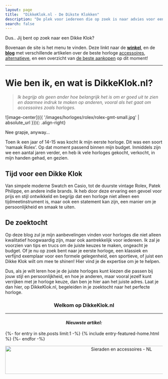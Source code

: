 ```yaml
---
layout: page
title:  "DikkeKlok.nl - De Dikste Klokken"
description: "De plek voor iedereen die op zoek is naar advies voor een eerste horloge, een klassieker, een sportief, of een echte Dikke Klok om mee te shinen!"
search: false
---
```

Dus.. Jij bent op zoek naar een Dikke Klok? 

Bovenaan de site is het menu te vinden. Deze linkt naar de [**winkel**](/winkel), en de [**blog**](/blog) met verschillende artikelen over de beste horloge [accessoires](/accessoires/handigste-horloge-accessoires), [alternatieve](/categories#alternatief), en een overzicht van [de beste aankopen](/best-buy) op dit moment!

*** 
# Wie ben ik, en wat is DikkeKlok.nl?

> *Ik begrijp als geen ander hoe belangrijk het is om er goed uit te zien en daarmee indruk te maken op anderen, vooral als het gaat om accessoires zoals horloges.*

![image-center]({{ '/images/horloges/rolex/rolex-gmt-small.jpg' | absolute_url }}){: .align-right}

Nee grapje, anyway…

Toen ik een jaar of 14-15 was kocht ik mijn eerste horloge. Dit was een soort ‘namaak Rolex’. Op dat moment passend binnen mijn budget. Inmiddels zijn we een aantal jaren verder, en heb ik vele horloges gekocht, verkocht, in mijn handen gehad, en gezien. 

## Tijd voor een Dikke Klok
Van simpele moderne Swatch en Casio, tot de duurste vintage Rolex, Patek Philippe, en andere indie brands. Ik heb door deze ervaring een gevoel voor prijs en stijl ontwikkeld en begrijp dat een horloge niet alleen een tijdmeetinstrument is, maar ook een statement kan zijn, een manier om je persoonlijkheid en smaak te uiten.

## De zoektocht
Op deze blog zul je mijn aanbevelingen vinden voor horloges die niet alleen kwalitatief hoogwaardig zijn, maar ook aantrekkelijk voor iedereen. Ik zal je voorzien van tips en trucs om de juiste keuzes te maken, ongeacht je budget. Of je nu op zoek bent naar je eerste horloge, een klassiek en verfijnd exemplaar voor een formele gelegenheid, een sportieve, of juist een Dikke Klok wilt om mee te shinen! Hier vind je de expertise om je te helpen.

Dus, als je wilt leren hoe je de juiste horloges kunt kiezen die passen bij jouw stijl en persoonlijkheid, en hoe je anderen, maar vooral jezelf kunt verrijken met je horloge keuze, dan ben je hier aan het juiste adres. Laat je dan hier, op DikkeKlok.nl, begeleiden in je zoektocht naar het perfecte horloge.

<h3><p style="text-align: center;">Welkom op DikkeKlok.nl</p></h3>

***

<h4><p style="text-align: center;"><i>Nieuwste artikel:</i></p></h4>

{%- for entry in site.posts limit:1 -%}
  {% include entry-featured-home.html %}
{%- endfor -%}

<center><a href="https://partner.bol.com/click/click?p=1&amp;t=url&amp;s=1321762&amp;url=https%3A%2F%2Fwww.bol.com%2Fnl%2Fm%2Fsieraden%2F&amp;f=BAN&amp;name=Sieraden%20en%20accessoires%20-%20NL&amp;subid=" target="_blank"><img src="https://www.bol.com/nl/upload/partnerprogramma/190605-sieraden-en-accessoires-pp-728x90.jpg" width="728" height="90" alt="Sieraden en accessoires - NL"  /></a><img src="https://partner.bol.com/click/impression?p=1&amp;s=1321762&amp;t=url&amp;f=BAN&amp;name=Sieraden%20en%20accessoires%20-%20NL&amp;subid=" width="1" height="1" alt="Sieraden en accessoires - NL"/></center>